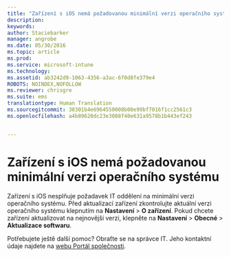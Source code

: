 ```yaml
---
title: "Zařízení s iOS nemá požadovanou minimální verzi operačního systému | Microsoft Intune"
description: 
keywords: 
author: Staciebarker
manager: angrobe
ms.date: 05/30/2016
ms.topic: article
ms.prod: 
ms.service: microsoft-intune
ms.technology: 
ms.assetid: ab3242d9-1063-4356-a3ac-6f0d8fe379e4
ROBOTS: NOINDEX,NOFOLLOW
ms.reviewer: chrisgre
ms.suite: ems
translationtype: Human Translation
ms.sourcegitcommit: 38301b4e6964550008b08e99bf7016f1cc2561c3
ms.openlocfilehash: a4b89620dc23e3088f40e631a9578b1b443ef243


---
```



# Zařízení s iOS nemá požadovanou minimální verzi operačního systému

Zařízení s iOS nesplňuje požadavek IT oddělení na minimální verzi operačního systému.  Před aktualizací zařízení zkontrolujte aktuální verzi operačního systému klepnutím na **Nastavení** &gt; **O zařízení**. Pokud chcete zařízení aktualizovat na nejnovější verzi, klepněte na **Nastavení** &gt; **Obecné** &gt; **Aktualizace softwaru**.

Potřebujete ještě další pomoc? Obraťte se na správce IT. Jeho kontaktní údaje najdete na [webu Portál společnosti](http://portal.manage.microsoft.com).





<!--HONumber=Aug16_HO5-->


